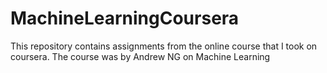 # MachineLearningCoursera
This repository contains assignments from the online course that I took on coursera. The course was by Andrew NG on Machine Learning
